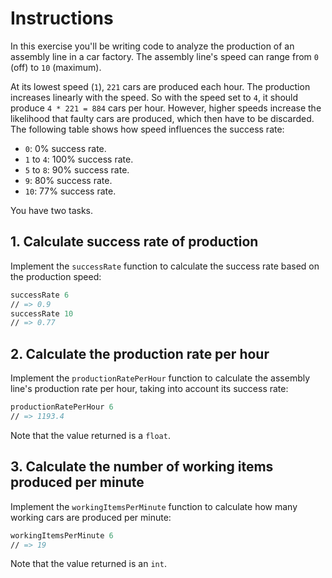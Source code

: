 # Instructions

In this exercise you'll be writing code to analyze the production of an assembly line in a car factory. The assembly line's speed can range from `0` (off) to `10` (maximum).

At its lowest speed (`1`), `221` cars are produced each hour. The production increases linearly with the speed. So with the speed set to `4`, it should produce `4 * 221 = 884` cars per hour. However, higher speeds increase the likelihood that faulty cars are produced, which then have to be discarded. The following table shows how speed influences the success rate:

- `0`: 0% success rate.
- `1` to `4`: 100% success rate.
- `5` to `8`: 90% success rate.
- `9`: 80% success rate.
- `10`: 77% success rate.

You have two tasks.

## 1. Calculate success rate of production

Implement the `successRate` function to calculate the success rate based on the production speed:

```fsharp
successRate 6
// => 0.9
successRate 10
// => 0.77
```

## 2. Calculate the production rate per hour

Implement the `productionRatePerHour` function to calculate the assembly line's production rate per hour, taking into account its success rate:

```fsharp
productionRatePerHour 6
// => 1193.4
```

Note that the value returned is a `float`.

## 3. Calculate the number of working items produced per minute

Implement the `workingItemsPerMinute` function to calculate how many working cars are produced per minute:

```fsharp
workingItemsPerMinute 6
// => 19
```

Note that the value returned is an `int`.
